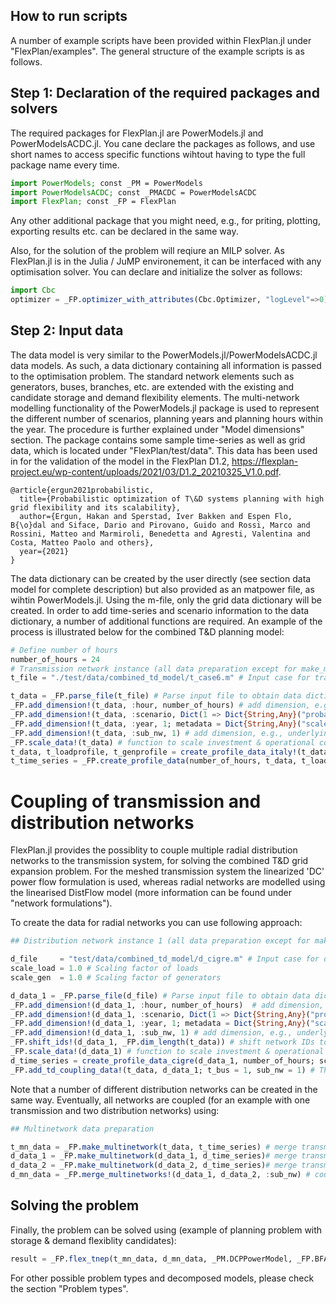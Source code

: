 ## How to run scripts

A number of example scripts have been provided within FlexPlan.jl under "FlexPlan/examples". The general structure of the example scripts is as follows.

## Step 1: Declaration of the required packages and solvers

The required packages for FlexPlan.jl are PowerModels.jl and PowerModelsACDC.jl. You cane declare the packages as follows, and use short names to access specific functions wihtout having to type the full package name every time.

``` julia
import PowerModels; const _PM = PowerModels
import PowerModelsACDC; const _PMACDC = PowerModelsACDC
import FlexPlan; const _FP = FlexPlan
```
Any other additional package that you might need, e.g., for priting, plotting, exporting results etc. can be declared in the same way.

Also, for the solution of the problem will reqiure an MILP solver. As FlexPlan.jl is in the Julia / JuMP environement, it can be interfaced with any optimisation solver. You can declare and initialize the solver as follows:

``` julia
import Cbc
optimizer = _FP.optimizer_with_attributes(Cbc.Optimizer, "logLevel"=>0)
```

## Step 2: Input data
The data model is very similar to the PowerModels.jl/PowerModelsACDC.jl data models. As such, a data dictionary containing all information is passed to the optimisation problem. The standard network elements such as generators, buses, branches, etc. are extended with the existing and candidate storage and demand flexibility elements. The multi-network modelling functionality of the PowerModels.jl package is used to represent the different number of scenarios, planning years and planning hours within the year. The procedure is further explained under "Model dimensions" section. The package contains some sample time-series as well as grid data, which is located under "FlexPlan/test/data". This data has been used in for the validation of the model in the FlexPlan D1.2, https://flexplan-project.eu/wp-content/uploads/2021/03/D1.2_20210325_V1.0.pdf.

```
@article{ergun2021probabilistic,
  title={Probabilistic optimization of T\&D systems planning with high grid flexibility and its scalability},
  author={Ergun, Hakan and Sperstad, Iver Bakken and Espen Flo, B{\o}dal and Siface, Dario and Pirovano, Guido and Rossi, Marco and Rossini, Matteo and Marmiroli, Benedetta and Agresti, Valentina and Costa, Matteo Paolo and others},
  year={2021}
}
```

The data dictionary can be created by the user directly (see section data model for complete description) but also provided as an matpower file, as wihtin PowerModels.jl. Using the m-file, only the grid data dictionary will be created. In order to add time-series and scenario information to the data dictionary, a number of additional functions are required. An example of the process is illustrated below for the combined T&D planning model:

```julia
# Define number of hours
number_of_hours = 24
# Transmission network instance (all data preparation except for make_multinetwork() call)
t_file = "./test/data/combined_td_model/t_case6.m" # Input case for transmission network

t_data = _FP.parse_file(t_file) # Parse input file to obtain data dictionary
_FP.add_dimension!(t_data, :hour, number_of_hours) # add dimension, e.g. number of hours
_FP.add_dimension!(t_data, :scenario, Dict(1 => Dict{String,Any}("probability"=>1)), metadata = Dict{String,Any}("mc"=>true)) # add dimension, e.g., number of scenarios
_FP.add_dimension!(t_data, :year, 1; metadata = Dict{String,Any}("scale_factor"=>1)) # add_dimension, e.g. 
_FP.add_dimension!(t_data, :sub_nw, 1) # add dimension, e.g., underlying networks
_FP.scale_data!(t_data) # function to scale investment & operational cost data based on planning years & hours
t_data, t_loadprofile, t_genprofile = create_profile_data_italy!(t_data) # Load time series data based demand and RES profiles of the six market zones in Italy from the data folder
t_time_series = _FP.create_profile_data(number_of_hours, t_data, t_loadprofile, t_genprofile) # Create time series data to be passed to the data dictionay 
```

# Coupling of transmission and distribution networks

FlexPlan.jl provides the possiblity to couple multiple radial distribution networks to the transmission system, for solving the combined T&D grid expansion problem. For the meshed transmission system the linearized 'DC' power flow formulation is used, whereas radial networks are modelled using the linearised DistFlow model (more information can be found under "network formulations").

To create the data for radial networks you can use following approach:

```julia
## Distribution network instance 1 (all data preparation except for make_multinetwork() call)

d_file     = "test/data/combined_td_model/d_cigre.m" # Input case for distribution networks
scale_load = 1.0 # Scaling factor of loads
scale_gen  = 1.0 # Scaling factor of generators

d_data_1 = _FP.parse_file(d_file) # Parse input file to obtain data dictionary
_FP.add_dimension!(d_data_1, :hour, number_of_hours)  # add dimension, e.g. number of hours
_FP.add_dimension!(d_data_1, :scenario, Dict(1 => Dict{String,Any}("probability"=>1))) # add dimension, e.g. number of scenarios
_FP.add_dimension!(d_data_1, :year, 1; metadata = Dict{String,Any}("scale_factor"=>1))  # add dimension, e.g. number of years
_FP.add_dimension!(d_data_1, :sub_nw, 1) # add dimension, e.g., underlying networks
_FP.shift_ids!(d_data_1, _FP.dim_length(t_data)) # shift network IDs to avoid overwriting
_FP.scale_data!(d_data_1) # function to scale investment & operational cost data based on planning years & hours
d_time_series = create_profile_data_cigre(d_data_1, number_of_hours; scale_load, scale_gen) # Load time series data based demand and RES profiles of the six market zones in Italy from the data folder
_FP.add_td_coupling_data!(t_data, d_data_1; t_bus = 1, sub_nw = 1) # The first distribution network is connected to bus 1 of transmission network.
```
Note that a number of different distribution networks can be created in the same way. Eventually, all networks are coupled (for an example with one transmission and two distribution networks) using:

```julia
## Multinetwork data preparation

t_mn_data = _FP.make_multinetwork(t_data, t_time_series) # merge transmission data & time series data
d_data_1 = _FP.make_multinetwork(d_data_1, d_time_series)# merge transmission data & time series data for distribution network 1
d_data_2 = _FP.make_multinetwork(d_data_2, d_time_series)# merge transmission data & time series data for distribution network 2
d_mn_data = _FP.merge_multinetworks!(d_data_1, d_data_2, :sub_nw) # couple distribution networks
```

## Solving the problem
Finally, the problem can be solved using (example of planning problem with storage & demand flexiblity candidates):

```julia
result = _FP.flex_tnep(t_mn_data, d_mn_data, _PM.DCPPowerModel, _FP.BFARadPowerModel, optimizer; setting=s)
```

For other possible problem types and decomposed models, please check the section "Problem types".
